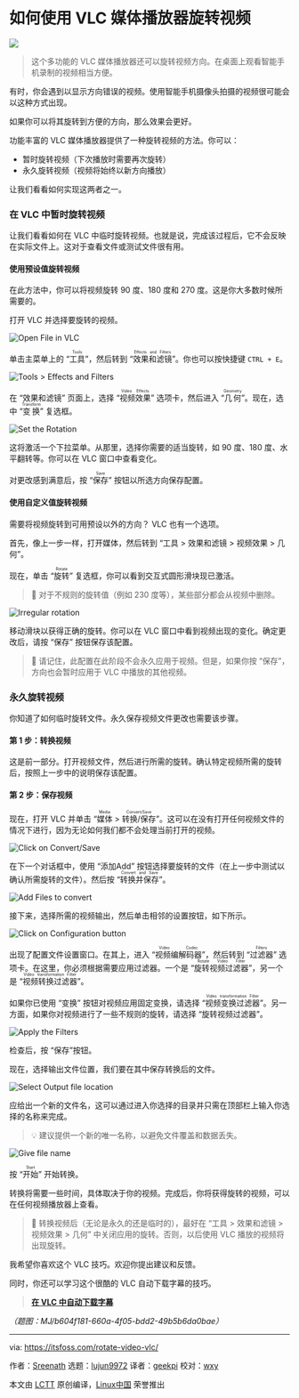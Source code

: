 [#]: subject: "How to Rotate a Video With VLC Media Player"
[#]: via: "https://itsfoss.com/rotate-video-vlc/"
[#]: author: "Sreenath https://itsfoss.com/author/sreenath/"
[#]: collector: "lujun9972"
[#]: translator: "geekpi"
[#]: reviewer: "wxy"
[#]: publisher: "wxy"
[#]: url: "https://linux.cn/article-16129-1.html"

如何使用 VLC 媒体播放器旋转视频
======

![][0]

> 这个多功能的 VLC 媒体播放器还可以旋转视频方向。在桌面上观看智能手机录制的视频相当方便。

有时，你会遇到以显示方向错误的视频。使用智能手机摄像头拍摄的视频很可能会以这种方式出现。

如果你可以将其旋转到方便的方向，那么效果会更好。

功能丰富的 VLC 媒体播放器提供了一种旋转视频的方法。你可以：

  * 暂时旋转视频（下次播放时需要再次旋转）
  * 永久旋转视频（视频将始终以新方向播放）

让我们看看如何实现这两者之一。

### 在 VLC 中暂时旋转视频

让我们看看如何在 VLC 中临时旋转视频。也就是说，完成该过程后，它不会反映在实际文件上。这对于查看文件或测试文件很有用。

#### 使用预设值旋转视频

在此方法中，你可以将视频旋转 90 度、180 度和 270 度。这是你大多数时候所需要的。

打开 VLC 并选择要旋转的视频。

![Open File in VLC][1]

单击主菜单上的 “<ruby>工具<rt>Tools</rt></ruby>”，然后转到 “<ruby>效果和滤镜<rt>Effects and Filters</rt></ruby>”。你也可以按快捷键 `CTRL + E`。

![Tools > Effects and Filters][2]

在 “效果和滤镜” 页面上，选择 “<ruby>视频效果<rt>Video Effects</rt></ruby>” 选项卡，然后进入 “<ruby>几何<rt>Geometry</rt></ruby>”。现在，选中 “<ruby>变换<rt>Transform</rt></rt></ruby>” 复选框。

![Set the Rotation][3]

这将激活一个下拉菜单。从那里，选择你需要的适当旋转，如 90 度、180 度、水平翻转等。你可以在 VLC 窗口中查看变化。

对更改感到满意后，按 “<ruby>保存<rt>Save</rt></ruby>” 按钮以所选方向保存配置。

#### 使用自定义值旋转视频

需要将视频旋转到可用预设以外的方向？ VLC 也有一个选项。

首先，像上一步一样，打开媒体，然后转到 “工具 > 效果和滤镜 > 视频效果 > 几何”。

现在，单击 “<ruby>旋转<rt>Rotate</rt></ruby>” 复选框，你可以看到交互式圆形滑块现已激活。

> 🚧 对于不规则的旋转值（例如 230 度等），某些部分都会从视频中删除。

![Irregular rotation][4]

移动滑块以获得正确的旋转。你可以在 VLC 窗口中看到视频出现的变化。确定更改后，请按 “保存” 按钮保存该配置。

> 🚧 请记住，此配置在此阶段不会永久应用于视频。但是，如果你按 “保存”，方向也会暂时应用于 VLC 中播放的其他视频。

### 永久旋转视频

你知道了如何临时旋转文件。永久保存视频文件更改也需要该步骤。

#### 第 1 步：转换视频

这是前一部分。打开视频文件，然后进行所需的旋转。确认特定视频所需的旋转后，按照上一步中的说明保存该配置。

#### 第 2 步：保存视频

现在，打开 VLC 并单击 “<ruby>媒体<rt>Media</rt></ruby> > <ruby>转换/保存<rt>Convert/Save</rt></ruby>”。这可以在没有打开任何视频文件的情况下进行，因为无论如何我们都不会处理当前打开的视频。

![Click on Convert/Save][5]

在下一个对话框中，使用 “<rt>添加<rt>Add</rt></ruby>” 按钮选择要旋转的文件（在上一步中测试以确认所需旋转的文件）。然后按 “<ruby>转换并保存<rt>Convert and Save</rt></ruby>”。

![Add Files to convert][6]

接下来，选择所需的视频输出，然后单击相邻的设置按钮，如下所示。

![Click on Configuration button][7]

出现了配置文件设置窗口。在其上，进入 “<ruby>视频编解码器<rt>Video Codec</rt></ruby>”，然后转到 “<ruby>过滤器<rt>Filters</rt></ruby>” 选项卡。在这里，你必须根据需要应用过滤器。一个是 “<ruby>旋转视频过滤器<rt>Rotate Video Filter</rt></ruby>”，另一个是 “<ruby>视频转换过滤器<rt>Video transformation Filter</rt></ruby>”。

如果你已使用 “变换” 按钮对视频应用固定变换，请选择 “<ruby>视频变换过滤器<rt>Video transformation Filter</rt></ruby>”。另一方面，如果你对视频进行了一些不规则的旋转，请选择 “旋转视频过滤器”。

![Apply the Filters][8]

检查后，按 “保存”按钮。

现在，选择输出文件位置，我们要在其中保存转换后的文件。

![Select Output file location][9]

应给出一个新的文件名，这可以通过进入你选择的目录并只需在顶部栏上输入你选择的名称来完成。

> 💡 建议提供一个新的唯一名称，以避免文件覆盖和数据丢失。

![Give file name][10]

按 “<ruby>开始<rt>Start</rt></ruby>” 开始转换。

转换将需要一些时间，具体取决于你的视频。完成后，你将获得旋转的视频，可以在任何视频播放器上查看。

> 🚧 转换视频后（无论是永久的还是临时的），最好在 “工具 > 效果和滤镜 > 视频效果 > 几何” 中关闭应用的旋转。否则，以后使用 VLC 播放的视频将出现旋转。

我希望你喜欢这个 VLC 技巧。欢迎你提出建议和反馈。

同时，你还可以学习这个很酷的 VLC 自动下载字幕的技巧。

> **[在 VLC 中自动下载字幕][11]**

*（题图：MJ/b604f181-660a-4f05-bdd2-49b5b6da0bae）*

--------------------------------------------------------------------------------

via: https://itsfoss.com/rotate-video-vlc/

作者：[Sreenath][a]
选题：[lujun9972][b]
译者：[geekpi](https://github.com/geekpi)
校对：[wxy](https://github.com/wxy)

本文由 [LCTT](https://github.com/LCTT/TranslateProject) 原创编译，[Linux中国](https://linux.cn/) 荣誉推出

[a]: https://itsfoss.com/author/sreenath/
[b]: https://github.com/lujun9972
[1]: https://itsfoss.com/content/images/2023/08/open-a-file-in-vlc.png
[2]: https://itsfoss.com/content/images/2023/08/effects-and-filters-in-main-menu.png
[3]: https://itsfoss.com/content/images/2023/08/rotate-video-in-transform.png
[4]: https://itsfoss.com/content/images/2023/08/rotate.png
[5]: https://itsfoss.com/content/images/2023/08/click-on-convert-and-save.png
[6]: https://itsfoss.com/content/images/2023/08/Add-files-to-convert.png
[7]: https://itsfoss.com/content/images/2023/08/click-on-config-button.png
[8]: https://itsfoss.com/content/images/2023/08/apply-filters.png
[9]: https://itsfoss.com/content/images/2023/08/give-an-output-file-name.png
[10]: https://itsfoss.com/content/images/2023/08/select-filename.png
[11]: https://itsfoss.com/download-subtitles-automatically-vlc-media-player-ubuntu/
[0]: https://img.linux.net.cn/data/attachment/album/202308/26/110201gf37d3djvis66seu.jpg